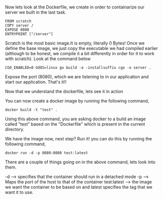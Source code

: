 Now lets look at the Dockerfile, we create in order to containarize our server we built in the last task.

	FROM scratch
	COPY server /
	EXPOSE 8080
	ENTRYPOINT ["/server"]

Scratch is the most basic image.It is empty,  literally 0 Bytes! Once we define the base image, we just copy the executable we had compiled earlier (although to be honest, we compile it a bit differently in order for it to work with scratch). Look at the command below

	CGO_ENABLED=0 GOOS=linux go build -a -installsuffix cgo -o server .

Expose the port (8080), which we are listening to in our application and start our application. That's it!!

Now that we understand the dockerfile, lets see it in action

You can now create a docker image by running the following command,
	
	docker build -t "test" .

Using this above command, you are asking docker to a build an image called "test" based on the "Dockerfile" which is present in the current directory.

We have the image now, next step? Run it! you can do this by running the following command,
 
	docker run -d -p 8080:8080 test:latest


There are a couple of things going on in the above command, lets look into them. 

-d --> specifies that the container should run in a detached mode
-p --> Maps the port of the host to that of the container
test:latest --> the image we want the container to be based on and latest specifies the tag that we want it to use. 

